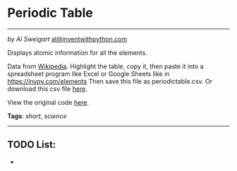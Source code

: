 # Periodic Table
___
_by Al Sweigart_ [al@inventwithpython.com](mailto:al@inventwithpython.com)

Displays atomic information for all the elements.

Data from [Wikipedia](https://en.wikipedia.org/wiki/List_of_chemical_elements).
Highlight the table, copy it, then paste it into a spreadsheet program
like Excel or Google Sheets like in https://invpy.com/elements
Then save this file as periodictable.csv.
Or download this csv file [here](https://invpy.com/periodictable.csv).

View the original code [here](https://nostarch.com/big-book-small-python-projects).

**Tags**: _short_, _science_

___

## TODO List:

*